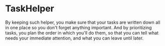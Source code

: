 # TaskHelper
By keeping such helper, you make sure that your tasks are written down all in one place so you don't forget anything important. And by prioritizing tasks, you plan the order in which you'll do them, so that you can tell what needs your immediate attention, and what you can leave until later.
